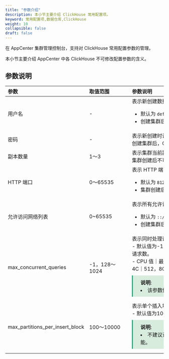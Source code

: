 ```yaml
---
title: "参数介绍"
description: 本小节主要介绍 ClickHouse 常用配置项。 
keyword: 常用配置项,数据仓库,ClickHouse
weight: 10
collapsible: false
draft: false
---
```




在 AppCenter 集群管理控制台，支持对 ClickHouse 常用配置参数的管理。

本小节主要介绍 AppCenter 中各 ClickHouse 不可修改配置参数的含义。

## 参数说明

| <span style="display:inline-block;width:80px">参数</span> | <span style="display:inline-block;width:120px">取值范围</span> | <span style="display:inline-block;width:420px">参数说明</span> |
| :-------------------------------------------------------- | :----------------------------------------------------------- | :----------------------------------------------------------- |
| 用户名                                                    | -                                                            | 表示新创建数据库用户账号名。<ul><li>默认为 `default`。</li><li>创建集群后，ClickHouse 1.1.9及以上版本支持修改。</li></ul> |
| 密码                                                      | -                                                            | 表示新创建时设置的账号密码。<br>创建集群后，ClickHouse 1.1.9及以上版本支持修改。 |
| 副本数量                                                  | 1～3                                                         | 表示集群当前副本数量。<br>集群创建后不可修改。               |
| HTTP 端口                                                 | 0～65535                                                     | 表示 HTTP 端口号码。 <ul><li>默认为 `8123`。</li><li>集群创建后不可修改。</li></ul> |
| 允许访问网络列表                                          | 0~65535                                                      | 表示所有允许访问的网络列表，由分号分割的列表。<ul> <li>默认为 `::/0`，表示允许所有网络可访问。</li><li>创建集群后，ClickHouse 1.1.9及以上版本支持修改。</li></ul> |
| max_concurrent_queries                                    | -1，128～1024                                                | 表示同时处理请求的最大数量。 <br>- 默认值为-1，表示根据集群初始化 CPU 值动态设定最大请求数。 <br>- CPU 值｜最大请求数默认关系： 1C｜128，2C｜256，4C｜512，8C｜1024, 16C｜1024，32C｜1024。<span style="display: block; background-color: #D8ECDE; padding: 10px 24px; margin: 10px 0; border-left: 3px solid #00a971;"><b>说明</b>: <li>该参数修改后，数据库将重启。</li></span> |
| max_partitions_per_insert_block                           | 100～10000                                                   | 表示单个插入块中的最大分区数。 <br>- 默认值为100。 <span style="display: block; background-color: #D8ECDE; padding: 10px 24px; margin: 10px 0; border-left: 3px solid #00a971;"><b>说明</b>: <li>不建议设置过大，参数值过大可能影响数据库性能。</li></span> |

